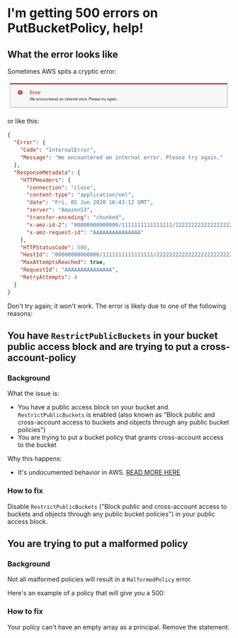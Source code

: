 # I'm getting 500 errors on PutBucketPolicy, help!

## What the error looks like

Sometimes AWS spits a cryptic error:

![Big red error message in the AWS Console. The title of the error is "Error" and the text of the error is "We encountered an internal error. Please try again."](/assets/images/aws_s3_put_policy_500_internal_error.png)

or like this:

```json
{
  "Error": {
    "Code": "InternalError",
    "Message": "We encountered an internal error. Please try again."
  },
  "ResponseMetadata": {
    "HTTPHeaders": {
      "connection": "close",
      "content-type": "application/xml",
      "date": "Fri, 05 Jun 2020 16:43:12 GMT",
      "server": "AmazonS3",
      "transfer-encoding": "chunked",
      "x-amz-id-2": "00000000000000/1111111111111111/22222222222222222222222222222222=",
      "x-amz-request-id": "AAAAAAAAAAAAAAA"
    },
    "HTTPStatusCode": 500,
    "HostId": "00000000000000/1111111111111111/22222222222222222222222222222222=",
    "MaxAttemptsReached": true,
    "RequestId": "AAAAAAAAAAAAAAA",
    "RetryAttempts": 4
  }
}
```

Don't try again; it won't work. The error is likely due to one of the following reasons:

## You have `RestrictPublicBuckets` in your bucket public access block and are trying to put a cross-account-policy

### Background

What the issue is:
* You have a public access block on your bucket and `RestrictPublicBuckets` is enabled (also known as "Block public and cross-account access to buckets and objects through any public bucket policies")
* You are trying to put a bucket policy that grants cross-account access to the bucket

Why this happens:
* It's undocumented behavior in AWS. [READ MORE HERE](./s3_public_access_block.md)

### How to fix

Disable `RestrictPublicBuckets` ("Block public and cross-account access to buckets and objects through any public bucket policies") in your public access block.

## You are trying to put a malformed policy

### Background

Not all malformed policies will result in a `MalformedPolicy` error. 

Here's an example of a policy that will give you a 500:

<COMING SOON>

### How to fix

Your policy can't have an empty array as a principal. Remove the statement.
